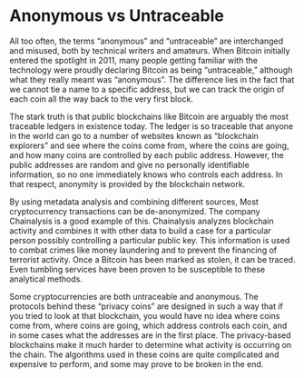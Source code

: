 # Anonymous vs Untraceable

All too often, the terms “anonymous” and “untraceable” are interchanged and misused, both by technical writers and amateurs. When Bitcoin initially entered the spotlight in 2011, many people getting familiar with the technology were proudly declaring Bitcoin as being “untraceable,” although what they really meant was “anonymous”. The difference lies in the fact that we cannot tie a name to a specific address, but we can track the origin of each coin all the way back to the very first block.

The stark truth is that public blockchains like Bitcoin are arguably the most traceable ledgers in existence today. The ledger is so traceable that anyone in the world can go to a number of websites known as “blockchain explorers” and see where the coins come from, where the coins are going, and how many coins are controlled by each public address. However, the public addresses are random and give no personally identifiable information, so no one immediately knows who controls each address. In that respect, anonymity is provided by the blockchain network.

By using metadata analysis and combining different sources, Most cryptocurrency transactions can be de-anonymized. The company Chainalysis is a good example of this. Chainalysis analyzes blockchain activity and combines it with other data to build a case for a particular person possibly controlling a particular public key. This information is used to combat crimes like money laundering and to prevent the financing of terrorist activity. Once a Bitcoin has been marked as stolen, it can be traced. Even tumbling services have been proven to be susceptible to these analytical methods.

Some cryptocurrencies are both untraceable and anonymous. The protocols behind these “privacy coins” are designed in such a way that if you tried to look at that blockchain, you would have no idea where coins come from, where coins are going, which address controls each coin, and in some cases what the addresses are in the first place. The privacy-based blockchains make it much harder to determine what activity is occurring on the chain. The algorithms used in these coins are quite complicated and expensive to perform, and some may prove to be broken in the end.

